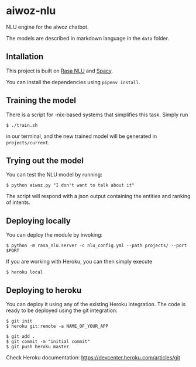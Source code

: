 # aiwoz-nlu
NLU engine for the aiwoz chatbot.

The models are described in markdown language in the `data` folder.


## Intallation
This project is built on [Rasa NLU](https://github.com/RasaHQ/rasa_nlu) and [Spacy](https://spacy.io/).

You can install the dependencies using `pipenv install`.

## Training the model
There is a script for -nix-based systems that simplifies this task. Simply run

```shell
$ ./train.sh
```
in our terminal, and the new trained model will be generated in `projects/current`. 

## Trying out the model
You can test the NLU model by running:

```shell
$ python aiwoz.py "I don't want to talk about it"
```

The script will respond with a json output containing the entities and ranking of intents.

## Deploying locally
You can deploy the module by invoking:

```shell
$ python -m rasa_nlu.server -c nlu_config.yml --path projects/ --port $PORT
```

If you are working with Heroku, you can then simply execute

```shell
$ heroku local
```

## Deploying to heroku

You can deploy it using any of the existing Heroku integration. The code is ready to be deployed using the git integration:

```shell
$ git init
$ heroku git:remote -a NAME_OF_YOUR_APP

$ git add .
$ git commit -m "initial commit"
$ git push heroku master
```

Check Heroku documentation: https://devcenter.heroku.com/articles/git
